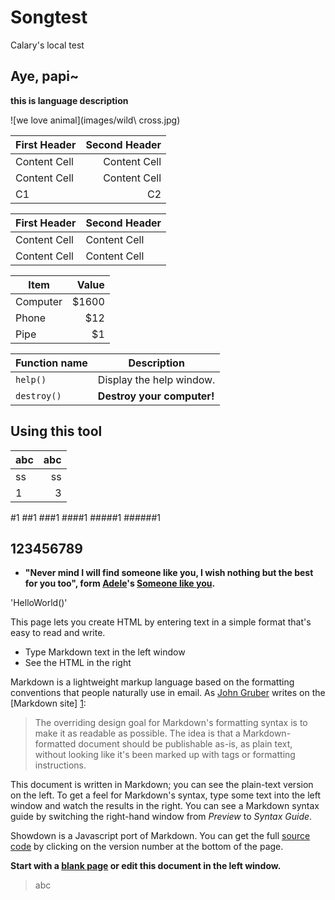 Songtest
========

Calary's local test 

## Aye, papi~
**this is language description**

![we love animal](images/wild\ cross.jpg)



|First Header  | Second Header|
|------------- | -------------:|
|Content Cell  | Content Cell|
|Content Cell  | Content Cell|
|C1 |  C2 |

| First Header  | Second Header |
| ------------- | ------------- |
| Content Cell  | Content Cell  |
| Content Cell  | Content Cell  |

| Item      | Value |
| --------- | -----:|
| Computer  | $1600 |
| Phone     |   $12 |
| Pipe      |  $1 |

| Function name | Description                    |
| ------------- | ------------------------------ |
| `help()`      | Display the help window.       |
| `destroy()`   | **Destroy your computer!**     |

Using this tool
---------------

|abc|abc|
|-----|-----:|
|ss|ss|
|1|3|

#1
##1
###1
####1
#####1
######1

123456789
---------

* **"Never mind I will find someone like you, I wish nothing but the best for you too", form [Adele]'s [Someone like you].**

'HelloWorld()'







This page lets you create HTML by entering text in a simple format that's easy to read and write.

  - Type Markdown text in the left window
  - See the HTML in the right

Markdown is a lightweight markup language based on the formatting conventions that people naturally use in email.  As [John Gruber] writes on the [Markdown site] [1]:

> The overriding design goal for Markdown's
> formatting syntax is to make it as readable 
> as possible. The idea is that a
> Markdown-formatted document should be
> publishable as-is, as plain text, without
> looking like it's been marked up with tags
> or formatting instructions.

This document is written in Markdown; you can see the plain-text version on the left.  To get a feel for Markdown's syntax, type some text into the left window and watch the results in the right.  You can see a Markdown syntax guide by switching the right-hand window from *Preview* to *Syntax Guide*.

Showdown is a Javascript port of Markdown.  You can get the full [source code] by clicking on the version number at the bottom of the page.

**Start with a [blank page] or edit this document in the left window.**

  [john gruber]: http://daringfireball.net/
  [1]: http://daringfireball.net/projects/markdown/
  [source code]: http://www.attacklab.net/showdown-v0.9.zip
  [blank page]: ?blank=1 "Clear all text"

[adele]: http://www.xiami.com/artist/23485
[Someone like you]: http://www.xiami.com/song/1769915743


> abc